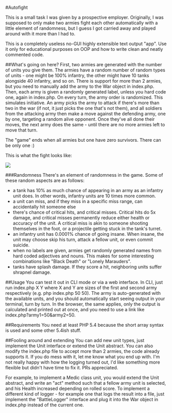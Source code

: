 #Autofight

This is a small task I was given by a prospective employer. Originally, I was supposed to only make two armies fight each other automatically with a little element of randomness, but I guess I got carried away and played around with it more than I had to.

This is a completely useless no-GUI highly extensible text output "app".
Use it only for educational purposes on OOP and how to write clean and neatly commented code.

##What's going on here?
First, two armies are generated with the number of units you give them. The armies have a random number of random types of units - one might be 100% infantry, the other might have 10 tanks alongside 40 infantry, and so on. There is support for more than 2 armies, but you need to manually add the army to the War object in index.php. Then, each army is given a randomly generated label, unless you hard code one, again in index.php. On every turn, the army order is randomized. This simulates initiative. An army picks the army to attack if there's more than two in the war (if not, it just picks the one that's not them), and all soldiers from the attacking army then make a move against the defending army, one by one, targeting a random alive opponent. Once they've all done their moves, the next army does the same - until there are no more armies left to move that turn.

The "game" ends when all armies but one have zero survivors. There can be only one :)

This is what the fight looks like:

<img src="http://goo.gl/wG6rYf" />

###Randomness
There's an element of randomness in the game. Some of these random aspects are as follows:

- a tank has 10% as much chance of appearing in an army as an infantry unit does. In other words, infantry units are 10 times more common.
- a unit can miss, and if they miss in a specific miss range, can accidentally hit someone else
- there's chance of critical hits, and critical misses. Critical hits do 5x damage, and critical misses permanently reduce either health or accuracy of the unit. A critical miss is akin to someone shooting themselves in the foot, or a projectile getting stuck in the tank's turret.
- an infantry unit has 0.0001% chance of going insane. When insane, the unit may choose skip his turn, attack a fellow unit, or even commit suicide.
- when no labels are given, armies get randomly generated names from hard coded adjectives and nouns. This makes for some interesting combinations like "Black Death" or "Lonely Marauders".
- tanks have splash damage. If they score a hit, neighboring units suffer shrapnel damage.

##Usage
You can test it out in CLI mode or via a web interface.
In CLI, just run index.php X Y where X and Y are sizes of the first and second army respectively (e.g. php index.php 50 50). The army is auto-generated with the available units, and you should automatically start seeing output in your terminal, turn by turn. In the browser, the same applies, only the output is calculated and printed out at once, and you need to use a link like index.php?army1=50&army2=50.

##Requirements
You need at least PHP 5.4 because the short array syntax is used and some other 5.4ish stuff.

##Fooling around and extending
You can add new unit types, just implement the Unit interface or extend the Unit abstract. You can also modify the index.php file to accept more than 2 armies, the code already supports it. If you do mess with it, let me know what you end up with. I'm not really happy with how the logging turned out, I'd like something more flexible but didn't have time to fix it. PRs appreciated.

For example, to implement a Medic class unit, you would extend the Unit abstract, and write an "act" method such that a fellow army unit is selected, and his Health increased depending on rolled score.
To implement a different kind of logger - for example one that logs the result into a file, just implement the "BattleLogger" interface and plug it into the War object in index.php instead of the current one.
